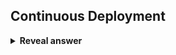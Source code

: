 ## Continuous Deployment
<details>
<summary><b>Reveal answer</b></summary>
Continous deployment; automatically moves a software code to&nbsp;<b>Production&nbsp;</b>environment (no release button!)
</details>
